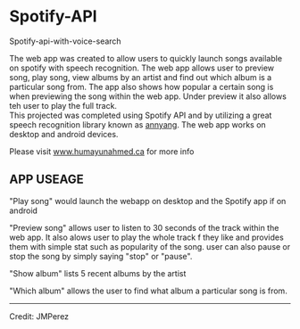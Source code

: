 # Spotify-API
Spotify-api-with-voice-search


The web app was created to allow users to quickly launch songs available on spotify with speech recognition. The web app allows user to preview song, play song, view albums by an artist and find out which album is a particular song from. The app also shows how popular a certain song is when previewing the song within the web app. Under preview it also allows teh user to play the full track.<br/> This projected was completed using Spotify API and by utilizing a great speech recognition library known as <a href="https://www.talater.com/annyang/" target="_blank">annyang</a>. The web app works on desktop and android devices.</p>

Please visit www.humayunahmed.ca for more info

<h2>APP USEAGE</h2>
"Play song" would launch the webapp on desktop and the Spotify app if on android
                           
"Preview song" allows user to listen to 30 seconds of the track within the web app. It also alows user to play the whole track f they like and provides them with simple stat such as popularity of the song.
user can also pause or stop the song by simply saying "stop" or "pause".
                           
"Show album" lists 5 recent albums by the artist
                           
"Which album" allows the user to find what album a particular song is from.


<hr/>



Credit: 
JMPerez
